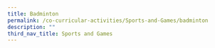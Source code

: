 ```yaml
---
title: Badminton
permalink: /co-curricular-activities/Sports-and-Games/badminton
description: ""
third_nav_title: Sports and Games
---
```

